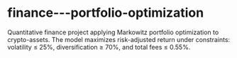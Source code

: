 # finance---portfolio-optimization
Quantitative finance project applying Markowitz portfolio optimization to crypto-assets. The model maximizes risk-adjusted return under constraints: volatility ≤ 25%, diversification ≥ 70%, and total fees ≤ 0.55%.
